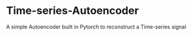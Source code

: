 # Time-series-Autoencoder
A simple Autoencoder built in Pytorch to reconstruct a Time-series signal
